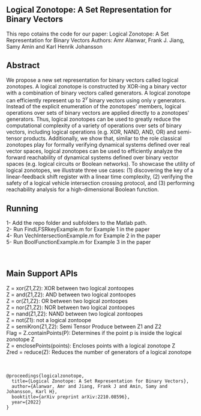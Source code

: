 
## Logical Zonotope: A Set Representation for Binary Vectors

This repo cotains the code for our paper:
Logical Zonotope: A Set Representation for Binary Vectors
Authors: Amr Alanwar, Frank J. Jiang, Samy Amin and Karl Henrik Johansson 

## Abstract
We propose a new set representation for binary vectors called logical zonotopes.
 A logical zonotope is constructed by XOR-ing a binary vector with a combination of binary vectors called generators.
 A logical zonotope can efficiently represent up to $2^\gamma$ binary vectors using only $\gamma$ generators. 
Instead of the explicit enumeration of the zonotopes' members, logical operations over sets of binary vectors are applied directly to a zonotopes' generators. Thus, logical zonotopes can be used to greatly reduce the computational complexity of a variety of operations over sets of binary vectors, including logical operations (e.g. XOR, NAND, AND, OR) and semi-tensor products. Additionally, we show that, similar to the role classical zonotopes play for formally verifying dynamical systems defined over real vector spaces, logical zonotopes can be used to efficiently analyze the forward reachability of dynamical systems defined over binary vector spaces (e.g. logical circuits or Boolean networks).
To showcase the utility of logical zonotopes, we illustrate three use cases: (1) discovering the key of a linear-feedback shift register with a linear time complexity, (2) verifying the safety of a logical vehicle intersection crossing protocol, and (3) performing reachability analysis for a high-dimensional Boolean function.


## Running 
1- Add the repo folder and subfolders to the Matlab path.  <br />
2- Run FindLFSRkeyExample.m for Example 1 in the paper  <br />
4- Run VechIntersectionExample.m for Example 2 in the paper <br />
5- Run BoolFunctionExample.m for Example 3 in the paper <br /><br />
<br/> 

## Main Support APIs
Z = xor(Z1,Z2): XOR between two logical zontoopes <br />
Z = and(Z1,Z2): AND between two logical zontoopes  <br />
Z = or(Z1,Z2): OR between two logical zontoopes  <br />
Z = nor(Z1,Z2): NOR between two logical zontoopes  <br />
Z = nand(Z1,Z2): NAND between two logical zontoopes  <br />
Z = not(Z1): not a logical zontoope  <br />
Z = semiKron(Z1,Z2): Semi Tensor Produce between Z1 and Z2 <br />
Flag = Z.containPoints(P): Determines if the point p is inside the logical zonotope Z <br />
Z = enclosePoints(points): Encloses points with a logical zonotope Z <br />
Zred = reduce(Z): Reduces the number of generators of a logical zonotope  <br />
<br /><br />


```
@proceedings{logicalzonotope,
  title={Logical Zonotope: A Set Representation for Binary Vectors},
  author={Alanwar, Amr and Jiang, Frank J and Amin, Samy and Johansson, Karl H},
  booktitle={arXiv preprint arXiv:2210.08596},
  year={2022}
}
```


